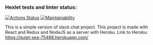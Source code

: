 ### Hexlet tests and linter status:
[![Actions Status](https://github.com/Iryna87/frontend-project-lvl4/workflows/hexlet-check/badge.svg)](https://github.com/Iryna87/frontend-project-lvl4/actions)
[![Maintainability](https://api.codeclimate.com/v1/badges/261150f7fc6a06ffea8f/maintainability)](https://codeclimate.com/github/Iryna87/frontend-project-lvl4/maintainability)


This is a simple version of slack chat project.
This project is made with React and Redux and NodeJS as a server with Heroku.
Link to Heroku: https://quiet-sea-75488.herokuapp.com/